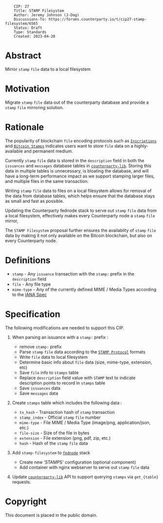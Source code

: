         CIP: 27
        Title: STAMP Filesystem
        Author: Jeremy Johnson (J-Dog)
        Discussions-To: https://forums.counterparty.io/t/cip27-stamp-filesystem/6565
        Status: Draft
        Type: Standards
        Created: 2023-04-20

# Abstract
Mirror `stamp` `file` data to a local filesystem

# Motivation
Migrate `stamp` `file` data out of the counterparty database and provide a `stamp` `file` mirroring solution.

# Rationale
The popularity of blockchain `file` encoding protocols such as [`Inscriptions`](https://ordinals.com/inscriptions) and [`Bitcoin Stamps`](https://stampchain.io/) indicates users want to store `file` data on a highly-available and permanent medium. 

Currently `stamp` `file` data is stored in the `description` field in both the `issuances` and `messages` database tables in [`counterparty-lib`](https://github.com/CounterpartyXCP/counterparty-lib). Storing this data in multiple tables is unnecessary, is bloating the database, and will have a long-term performance impact as we support stamping larger files, and multiple files in the same transaction.

Writing `stamp` `file` data to files on a local filesystem allows for removal of the data from database tables, which helps ensure that the database stays as small and fast as possible.

Updating the Counterparty fednode stack to serve out `stamp` `file` data from a local filesystem, effectively makes every Counterparty node a `stamp` `file` mirror, 

The `STAMP Filesystem` proposal further ensures the availablity of `stamp` `file` data by making it not only available on the Bitcoin blockchain, but also on every Counterparty node.

# Definitions

- `stamp` -  Any `issuance` transaction with the `stamp:` prefix in the `description` field
- `file` - Any file type 
- `mime-type` - Any of the currently defined MIME / Media Types according to the [IANA Spec](https://www.iana.org/assignments/media-types/media-types.xhtml)

# Specification
The following modifications are needed to support this CIP.

1. When parsing an issuance with a `stamp:` prefix :
    - remove `stamp:` prefix
    - Parse `stamp` `file` data according to the [`STAMP Protocol`](./cip-0025.md) formats
    - Write `file` data to local filesystem
    - Determine basic info about `file` data (size, mime-type, extension, etc)
    - Save `file` info to `stamps` table
    - Replace `description` field value with `STAMP` text to indicate description points to record in `stamps` table
    - Save `issuances` data
    - Save `messages` data

2. Create `stamps` table which includes the following data :
    - `tx_hash` - Transaction hash of `stamp` transaction
    - `stamp_index` - Official `stamp` `file` number
    - `mime-type` - File MIME / Media Type (image/png, application/json, etc.)
    - `file-size` - Size of the file in bytes
    - `extension` - File extension (png, pdf, zip, etc.)
    - `hash` - Hash of the `stamp` `file` data

3. Add `stamp-filesystem` to [`fednode`](https://github.com/CounterpartyXCP/federatednode) stack
    - Create new 'STAMPS' configuration (optional component)
    - Add container with nginx webserver to serve out `stamp` `file` data


4. Update [`counterparty-lib`](https://github.com/CounterpartyXCP/counterparty-lib) API to support querying `stamps` via `get_{table}` requests.

# Copyright
This document is placed in the public domain.